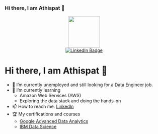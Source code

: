 ### Hi there, I am Athispat 👋

<!--
**atpluem/atpluem** is a ✨ _special_ ✨ repository because its `README.md` (this file) appears on your GitHub profile.

Here are some ideas to get you started:

- 🔭 I’m currently working on ...
- 🌱 I’m currently learning ...
- 👯 I’m looking to collaborate on ...
- 🤔 I’m looking for help with ...
- 💬 Ask me about ...
- 📫 How to reach me: ...
- 😄 Pronouns: ...
- ⚡ Fun fact: ...
-->
<div id="header" align="center">
  <img src="https://media.giphy.com/media/bGgsc5mWoryfgKBx1u/giphy.gif" width="100"/>
  <div id="badges">
    <a href="https://www.linkedin.com/in/athispat-p/">
      <img src="https://img.shields.io/badge/LinkedIn-blue?style=for-the-badge&logo=linkedin&logoColor=white" alt="LinkedIn Badge"/>
    </a>
  </div>
  <img src="https://komarev.com/ghpvc/?username=atpluem&style=flat-square&color=blue" alt=""/>
</div>

<h1>
  Hi there, I am Athispat 👋
</h1>


- 🔭 I’m currently unemployed and still looking for a Data Engineer job.
- 🌱 I’m currently learning
  - Amazon Web Services (AWS)
  - Exploring the data stack and doing the hands-on
- 📫 How to reach me: [LinkedIn](https://www.linkedin.com/in/athispat-p/)
- 🏆 My certifications and courses
  - [Google Advanced Data Analytics](https://coursera.org/verify/professional-cert/TY93D9DR6FC9)
  - [IBM Data Science](https://coursera.org/verify/professional-cert/SR2X8CLFGWLN)
